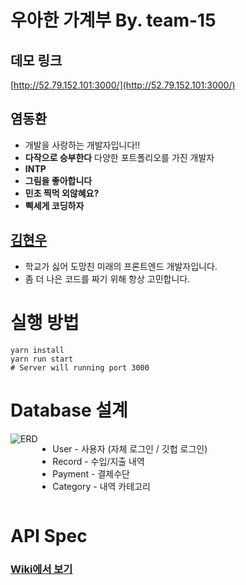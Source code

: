 # 우아한 가계부 By. team-15

## 데모 링크

[http://52.79.152.101:3000/](http://52.79.152.101:3000/)

## 염동환

- 개발을 사랑하는 개발자입니다!!
- **다작으로 승부한다** 다양한 포트폴리오를 가진 개발자
- **INTP**
- **그림을 좋아합니다**
- **민초 찍먹 외않혜요?**
- **삑세게 코딩하자**

## [김현우](https://github.com/hwookim)

- 학교가 싫어 도망친 미래의 프론트엔드 개발자입니다.
- 좀 더 나은 코드를 짜기 위해 항상 고민합니다.

# 실행 방법

```shell
yarn install
yarn run start
# Server will running port 3000
```

# Database 설계

<div style="display: flex">
  <img src="https://user-images.githubusercontent.com/45786387/127775127-e839a6c2-9497-43c0-991b-b603bc5ccd1b.png" alt="ERD" />
  
  - User - 사용자 (자체 로그인 / 깃헙 로그인)
  - Record - 수입/지출 내역
  - Payment - 결제수단
  - Category - 내역 카테고리
</div>

# API Spec

### [Wiki에서 보기](https://github.com/woowa-techcamp-2021/cashbook-15/wiki/API-spec)
